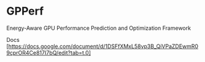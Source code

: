 # GPPerf
Energy-Aware GPU Performance Prediction and Optimization Framework


Docs [https://docs.google.com/document/d/1DSFfXMxL58vp3B_QiVPaZDEwmR09cprOR4Ce817I7bQ/edit?tab=t.0]
